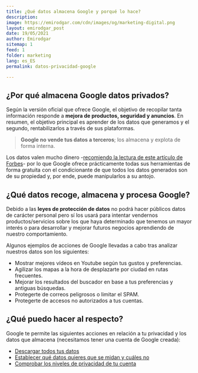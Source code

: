 ```yaml
---
title: ¿Qué datos almacena Google y porqué lo hace?
description:
image: https://emirodgar.com/cdn/images/og/marketing-digital.png
layout: emirodgar_post
date: 19/05/2021
author: Emirodgar
sitemap: 1
feed: 1
folder: marketing
lang: es_ES
permalink: datos-privacidad-google

---
```


## ¿Por qué almacena Google datos privados?

Según la versión oficial que ofrece Google, el objetivo de recopilar tanta información responde a **mejora de productos, seguridad y anuncios**. En resumen, el objetivo principal es aprender de los datos que generamos y el segundo, rentabilizarlos a través de sus plataformas.

> **Google no vende tus datos a terceros**; los almacena y explota de forma interna.

Los datos valen mucho dinero -[recomiendo la lectura de este artículo de Forbes](https://www.forbes.com/sites/stephanzoder/2019/08/06/how-much-is-your-data-worth/)- por lo que Google ofrece prácticamente todas sus herramientas de forma gratuita con el condicionante de que todos los datos generados son de su propiedad y, por ende, puede manipularlos a su antojo.

## ¿Qué datos recoge, almacena y procesa Google?

Debido a las **leyes de protección de datos** no podrá hacer públicos datos de carácter personal pero sí los usará para intentar vendernos productos/servicios sobre los que haya determinado que tenemos un mayor interés o para desarrollar y mejorar futuros negocios aprendiendo de nuestro comportamiento.

Algunos ejemplos de acciones de Google llevadas a cabo tras analizar nuestros datos son los siguientes:

 - Mostrar mejores vídeos en Youtube según tus gustos y preferencias.
 - Agilizar los mapas a la hora de desplazarte por ciudad en rutas frecuentes.
 - Mejorar los resultados del buscador en base a tus preferencias y antiguas búsquedas.
 - Protegerte de correos peligrosos o limitar el SPAM.
 - Protegerte de accesos no autorizados a tus cuentas.


## ¿Qué puedo hacer al respecto?

Google te permite las siguientes acciones en relación a tu privacidad y los datos que almacena (necesitamos tener una cuenta de Google creada):

-  [Descargar todos tus datos](https://support.google.com/accounts/answer/3024190?hl=es)
-  [Establecer qué datos quieres que se midan y cuáles no](https://myaccount.google.com/data-and-personalization)
- [Comprobar los niveles de privacidad de tu cuenta](https://myaccount.google.com/privacycheckup/)
<!--stackedit_data:
eyJoaXN0b3J5IjpbMTg1OTQ5MDA1MiwtMTIyNDUyNzcwMiwtOT
UwMDA3NTg3XX0=
-->